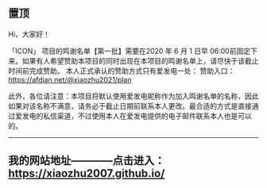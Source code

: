 ## 置顶

Hi，大家好！

「ICON」
项目的鸣谢名单【第一批】需要在2020 年 6 月 1 日早 06:00前固定下来。如果有人希望赞助本项目的同时出现在本项目的鸣谢名单上，请尽快于该截止时间前完成赞助。
本人正式承认的赞助方式只有爱发电一处：
赞助入口：https://afdian.net/@xiaozhu2021/plan

此外，各位请注意：本项目将默认使用爱发电昵称作为加入鸣谢名单的名称，因此如果对该名称不满意，请务必于截止日期前联系本人更改。最合适的方式是直接通过爱发电的私信渠道，不过使用本人在爱发电提供的电子邮件联系本人也是可以的。

----------
我的网站地址————点击进入：https://xiaozhu2007.github.io/
----------
